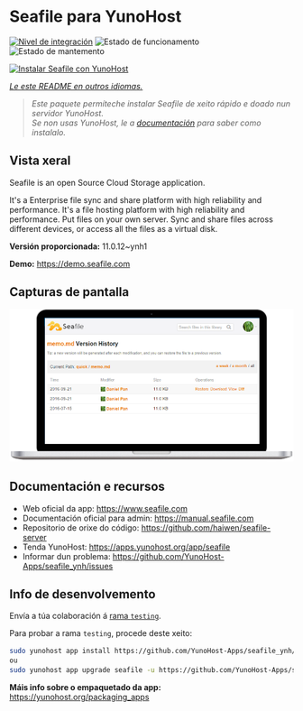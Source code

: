 <!--
NOTA: Este README foi creado automáticamente por <https://github.com/YunoHost/apps/tree/master/tools/readme_generator>
NON debe editarse manualmente.
-->

# Seafile para YunoHost

[![Nivel de integración](https://dash.yunohost.org/integration/seafile.svg)](https://ci-apps.yunohost.org/ci/apps/seafile/) ![Estado de funcionamento](https://ci-apps.yunohost.org/ci/badges/seafile.status.svg) ![Estado de mantemento](https://ci-apps.yunohost.org/ci/badges/seafile.maintain.svg)

[![Instalar Seafile con YunoHost](https://install-app.yunohost.org/install-with-yunohost.svg)](https://install-app.yunohost.org/?app=seafile)

*[Le este README en outros idiomas.](./ALL_README.md)*

> *Este paquete permíteche instalar Seafile de xeito rápido e doado nun servidor YunoHost.*  
> *Se non usas YunoHost, le a [documentación](https://yunohost.org/install) para saber como instalalo.*

## Vista xeral

Seafile is an open Source Cloud Storage application.

It's a Enterprise file sync and share platform with high reliability and performance. It's a file hosting platform with high reliability and performance. Put files on your own server. Sync and share files across different devices, or access all the files as a virtual disk.


**Versión proporcionada:** 11.0.12~ynh1

**Demo:** <https://demo.seafile.com>

## Capturas de pantalla

![Captura de pantalla de Seafile](./doc/screenshots/screenshot.png)

## Documentación e recursos

- Web oficial da app: <https://www.seafile.com>
- Documentación oficial para admin: <https://manual.seafile.com>
- Repositorio de orixe do código: <https://github.com/haiwen/seafile-server>
- Tenda YunoHost: <https://apps.yunohost.org/app/seafile>
- Informar dun problema: <https://github.com/YunoHost-Apps/seafile_ynh/issues>

## Info de desenvolvemento

Envía a túa colaboración á [rama `testing`](https://github.com/YunoHost-Apps/seafile_ynh/tree/testing).

Para probar a rama `testing`, procede deste xeito:

```bash
sudo yunohost app install https://github.com/YunoHost-Apps/seafile_ynh/tree/testing --debug
ou
sudo yunohost app upgrade seafile -u https://github.com/YunoHost-Apps/seafile_ynh/tree/testing --debug
```

**Máis info sobre o empaquetado da app:** <https://yunohost.org/packaging_apps>
